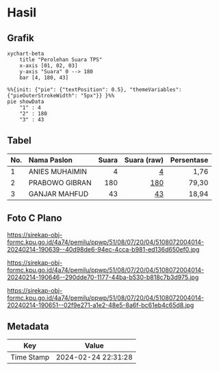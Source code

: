 # Hasil

## Grafik

```mermaid
xychart-beta
    title "Perolehan Suara TPS"
    x-axis [01, 02, 03]
    y-axis "Suara" 0 --> 180
    bar [4, 180, 43]
```

```mermaid
%%{init: {"pie": {"textPosition": 0.5}, "themeVariables": {"pieOuterStrokeWidth": "5px"}} }%%
pie showData
    "1" : 4
    "2" : 180
    "3" : 43
```

## Tabel

| No. | Nama Paslon    | Suara | Suara (raw) | Persentase |
|:--- |:-------------- | -----:| -----------:| ----------:|
| 1   | ANIES MUHAIMIN | 4     | [4][p-1]    | 1,76       |
| 2   | PRABOWO GIBRAN | 180   | [180][p-2]  | 79,30      |
| 3   | GANJAR MAHFUD  | 43    | [43][p-3]   | 18,94      |


[p-1]: https://github.com/gigit-pemilu/pemilu-2024-51-bali/blob/main/pilpres/hitung-suara/sub/51-bali/sub/08-buleleng/sub/07-sawan/sub/2004-bebetin/sub/014-tps/sub/paslon-1.txt
[p-2]: https://github.com/gigit-pemilu/pemilu-2024-51-bali/blob/main/pilpres/hitung-suara/sub/51-bali/sub/08-buleleng/sub/07-sawan/sub/2004-bebetin/sub/014-tps/sub/paslon-2.txt
[p-3]: https://github.com/gigit-pemilu/pemilu-2024-51-bali/blob/main/pilpres/hitung-suara/sub/51-bali/sub/08-buleleng/sub/07-sawan/sub/2004-bebetin/sub/014-tps/sub/paslon-3.txt

## Foto C Plano

https://sirekap-obj-formc.kpu.go.id/4a74/pemilu/ppwp/51/08/07/20/04/5108072004014-20240214-190639--40d98de6-94ec-4cca-b981-ed136d650ef0.jpg

https://sirekap-obj-formc.kpu.go.id/4a74/pemilu/ppwp/51/08/07/20/04/5108072004014-20240214-190646--290dde70-1177-44ba-b530-b818c7b3d975.jpg

https://sirekap-obj-formc.kpu.go.id/4a74/pemilu/ppwp/51/08/07/20/04/5108072004014-20240214-190651--02f9e271-a1e2-48e5-8a6f-bc61eb4c65d8.jpg


## Metadata

| Key        | Value               |
| ---------- | ------------------- |
| Time Stamp | 2024-02-24 22:31:28 |



